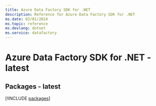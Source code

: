 ```yaml
---
title: Azure Data Factory SDK for .NET
description: Reference for Azure Data Factory SDK for .NET
ms.date: 03/01/2024
ms.topic: reference
ms.devlang: dotnet
ms.service: datafactory
---
```

# Azure Data Factory SDK for .NET - latest
## Packages - latest
[!INCLUDE [packages](data-factory-index.md)]